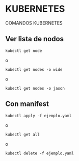 # KUBERNETES
COMANDOS KUBERNETES

## Ver lista de nodos
```
kubectl get node
```
o

```
kubectl get nodes -o wide
```
o

```
kubectl get nodes -o jason
```
## Con manifest
```
kubectl apply -f ejemplo.yaml
```
o

```
kubectl get all
```
o

```
kubectl delete -f ejemplo.yaml
```
